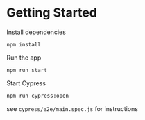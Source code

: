 # Getting Started

Install dependencies
```
npm install
```

Run the app
```
npm run start
```

Start Cypress
```
npm run cypress:open
```

see `cypress/e2e/main.spec.js` for instructions